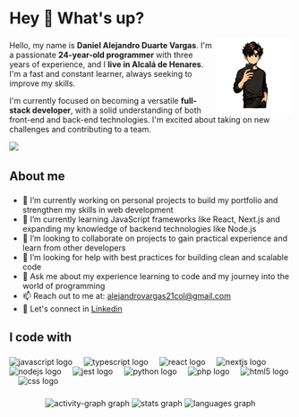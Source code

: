 <h1 align="left">Hey 👋 What's up?</h1>

<img align="right" width="27%" src="/25470495-288f-4824-9cf9-e69f0499dc38-removebg-preview.png" />

###

Hello, my name is **Daniel Alejandro Duarte Vargas**. I'm a passionate **24-year-old programmer** with three years of experience, and I **live in Alcalá de Henares**. I'm a fast and constant learner, always seeking to improve my skills.

I'm currently focused on becoming a versatile **full-stack developer**, with a solid understanding of both front-end and back-end technologies. I'm excited about taking on new challenges and contributing to a team.

<div align="left">
  <img src="https://visitor-badge.laobi.icu/badge?page_id=danilokosam.danilokosam&"  />
</div>

###

<h2 align="left">About me</h2>

###

- 🔭 I’m currently working on personal projects to build my portfolio and strengthen my skills in web development
- 🌱 I’m currently learning JavaScript frameworks like React, Next.js and expanding my knowledge of backend technologies like Node.js
- 👯 I’m looking to collaborate on projects to gain practical experience and learn from other developers
- 🤔 I’m looking for help with best practices for building clean and scalable code
- 💬 Ask me about my experience learning to code and my journey into the world of programming
- 📫 Reach out to me at: [alejandrovargas21col@gmail.com](alejandrovargas21col@gmail.com)
- 🔗 Let's connect in [Linkedin](https://www.linkedin.com/in/alejandro-vargas-371394263/)

###

<h2 align="left">I code with</h2>

###

<div align="left">
  <img src="https://cdn.jsdelivr.net/gh/devicons/devicon/icons/javascript/javascript-original.svg" height="40" alt="javascript logo"  />
  <img width="12" />
  <img src="https://cdn.jsdelivr.net/gh/devicons/devicon/icons/typescript/typescript-original.svg" height="40" alt="typescript logo"  />
  <img width="12" />
  <img src="https://cdn.jsdelivr.net/gh/devicons/devicon/icons/react/react-original.svg" height="40" alt="react logo"  />
  <img width="12" />
  <img src="https://cdn.jsdelivr.net/gh/devicons/devicon/icons/nextjs/nextjs-original.svg" height="40" alt="nextjs logo"  />
  <img width="12" />
  <img src="https://cdn.jsdelivr.net/gh/devicons/devicon/icons/nodejs/nodejs-original.svg" height="40" alt="nodejs logo"  />
  <img width="12" />
  <img src="https://cdn.jsdelivr.net/gh/devicons/devicon/icons/jest/jest-plain.svg" height="40" alt="jest logo"  />
  <img width="12" />
  <img src="https://cdn.jsdelivr.net/gh/devicons/devicon/icons/python/python-original.svg" height="40" alt="python logo"  />
  <img width="12" />
  <img src="https://cdn.jsdelivr.net/gh/devicons/devicon/icons/php/php-original.svg" height="40" alt="php logo"  />
  <img width="12" />
  <img src="https://cdn.jsdelivr.net/gh/devicons/devicon/icons/html5/html5-original.svg" height="40" alt="html5 logo"  />
  <img width="12" />
  <img src="https://cdn.jsdelivr.net/gh/devicons/devicon/icons/css3/css3-original.svg" height="40" alt="css logo"  />
</div>

###

<div align="center">
    <img src="https://github-readme-activity-graph.vercel.app/graph?username=danilokosam&radius=16&theme=react&area=true&order=5&hide_border=true&hide_title=false" height="300" alt="activity-graph graph"  />
  <img src="https://github-readme-stats.vercel.app/api?username=danilokosam&hide_title=false&hide_rank=false&show_icons=true&include_all_commits=true&count_private=true&disable_animations=false&theme=radical&locale=en&hide_border=false&order=1" height="150" alt="stats graph"  />
  <img src="https://github-readme-stats.vercel.app/api/top-langs?username=danilokosam&locale=en&hide_title=false&layout=compact&card_width=320&langs_count=5&theme=radical&hide_border=false&order=2" height="150" alt="languages graph"  />
</div>

###

###

<div align="left">
</div>

###
